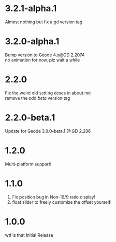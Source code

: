 # 3.2.1-alpha.1
Almost nothing but fix a gd version tag.  

# 3.2.0-alpha.1
Bump version to Geode 4.x@GD 2.2074  
<cy>no animation for now, plz wait a while</c>  

# 2.2.0
Fix the weird old setting descs in about.md  
remove the odd *beta* version tag  

# 2.2.0-beta.1
Update for Geode 3.0.0-beta.1 @ GD 2.206  

# 1.2.0
Multi-platform support!  

# 1.1.0
1. Fix position bug in Non-16/9 ratio display!  
2. float slider to freely customize the offset yourself!  

# 1.0.0
wtf is that Initial Release  
